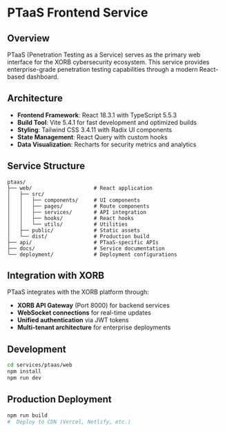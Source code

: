 #  PTaaS Frontend Service

##  Overview
PTaaS (Penetration Testing as a Service) serves as the primary web interface for the XORB cybersecurity ecosystem. This service provides enterprise-grade penetration testing capabilities through a modern React-based dashboard.

##  Architecture
- **Frontend Framework**: React 18.3.1 with TypeScript 5.5.3
- **Build Tool**: Vite 5.4.1 for fast development and optimized builds
- **Styling**: Tailwind CSS 3.4.11 with Radix UI components
- **State Management**: React Query with custom hooks
- **Data Visualization**: Recharts for security metrics and analytics

##  Service Structure
```
ptaas/
├── web/                    # React application
│   ├── src/
│   │   ├── components/     # UI components
│   │   ├── pages/          # Route components
│   │   ├── services/       # API integration
│   │   ├── hooks/          # React hooks
│   │   └── utils/          # Utilities
│   ├── public/             # Static assets
│   └── dist/               # Production build
├── api/                    # PTaaS-specific APIs
├── docs/                   # Service documentation
└── deployment/             # Deployment configurations
```

##  Integration with XORB
PTaaS integrates with the XORB platform through:
- **XORB API Gateway** (Port 8000) for backend services
- **WebSocket connections** for real-time updates
- **Unified authentication** via JWT tokens
- **Multi-tenant architecture** for enterprise deployments

##  Development
```bash
cd services/ptaas/web
npm install
npm run dev
```

##  Production Deployment
```bash
npm run build
#  Deploy to CDN (Vercel, Netlify, etc.)
```